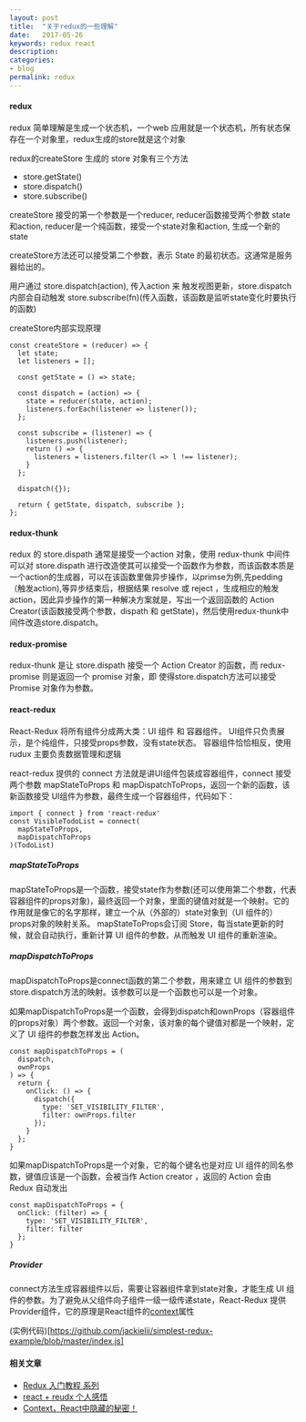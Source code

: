 ```yaml
---
layout: post
title:  "关于redux的一些理解"
date:   2017-05-26
keywords: redux react 
description: 
categories:
- blog
permalink: redux
---
```





#### redux

redux 简单理解是生成一个状态机，一个web 应用就是一个状态机，所有状态保存在一个对象里，redux生成的store就是这个对象

redux的createStore 生成的 store 对象有三个方法


- store.getState()
- store.dispatch()
- store.subscribe()


createStore 接受的第一个参数是一个reducer, reducer函数接受两个参数 state和action, reducer是一个纯函数，接受一个state对象和action, 生成一个新的state 

createStore方法还可以接受第二个参数，表示 State 的最初状态。这通常是服务器给出的。


用户通过 store.dispatch(action), 传入action 来 触发视图更新，store.dispatch 内部会自动触发 store.subscribe(fn)(传入函数，该函数是监听state变化时要执行的函数)

createStore内部实现原理

	const createStore = (reducer) => {
	  let state;
	  let listeners = [];

	  const getState = () => state;

	  const dispatch = (action) => {
	    state = reducer(state, action);
	    listeners.forEach(listener => listener());
	  };

	  const subscribe = (listener) => {
	    listeners.push(listener);
	    return () => {
	      listeners = listeners.filter(l => l !== listener);
	    }
	  };

	  dispatch({});

	  return { getState, dispatch, subscribe };
	};





#### redux-thunk

redux 的 store.dispath 通常是接受一个action 对象，使用 redux-thunk 中间件可以对 store.dispath 进行改造使其可以接受一个函数作为参数，而该函数本质是一个action的生成器，可以在该函数里做异步操作，以primse为例,先pedding（触发action),等异步结束后，根据结果 resolve 或 reject ，生成相应的触发 action，因此异步操作的第一种解决方案就是，写出一个返回函数的 Action Creator(该函数接受两个参数，dispath 和 getState)，然后使用redux-thunk中间件改造store.dispatch。


#### redux-promise

redux-thunk 是让 store.dispath 接受一个 Action Creator 的函数，而 redux-promise 则是返回一个 promise 对象，即 使得store.dispatch方法可以接受 Promise 对象作为参数。






#### react-redux

React-Redux 将所有组件分成两大类：UI 组件 和 容器组件。 UI组件只负责展示，是个纯组件，只接受props参数，没有state状态。 
容器组件恰恰相反，使用rudux 主要负责数据管理和逻辑

react-redux 提供的 connect 方法就是讲UI组件包装成容器组件，connect 接受两个参数 mapStateToProps 和 mapDispatchToProps，返回一个新的函数，该新函数接受 UI组件为参数，最终生成一个容器组件，代码如下：

	
	import { connect } from 'react-redux'
	const VisibleTodoList = connect(
	  mapStateToProps,
	  mapDispatchToProps
	)(TodoList)


##### mapStateToProps

mapStateToProps是一个函数，接受state作为参数(还可以使用第二个参数，代表容器组件的props对象)，最终返回一个对象，里面的键值对就是一个映射。它的作用就是像它的名字那样，建立一个从（外部的）state对象到（UI 组件的）props对象的映射关系。
mapStateToProps会订阅 Store，每当state更新的时候，就会自动执行，重新计算 UI 组件的参数，从而触发 UI 组件的重新渲染。



##### mapDispatchToProps

mapDispatchToProps是connect函数的第二个参数，用来建立 UI 组件的参数到store.dispatch方法的映射。该参数可以是一个函数也可以是一个对象。

如果mapDispatchToProps是一个函数，会得到dispatch和ownProps（容器组件的props对象）两个参数。返回一个对象，该对象的每个键值对都是一个映射，定义了 UI 组件的参数怎样发出 Action。

	const mapDispatchToProps = (
	  dispatch,
	  ownProps
	) => {
	  return {
	    onClick: () => {
	      dispatch({
	        type: 'SET_VISIBILITY_FILTER',
	        filter: ownProps.filter
	      });
	    }
	  };
	}


如果mapDispatchToProps是一个对象，它的每个键名也是对应 UI 组件的同名参数，键值应该是一个函数，会被当作 Action creator ，返回的 Action 会由 Redux 自动发出

	const mapDispatchToProps = {
	  onClick: (filter) => {
	    type: 'SET_VISIBILITY_FILTER',
	    filter: filter
	  };
	}



##### Provider

connect方法生成容器组件以后，需要让容器组件拿到state对象，才能生成 UI 组件的参数。为了避免从父组件向子组件一级一级传递state，React-Redux 提供Provider组件，它的原理是React组件的[context](https://segmentfault.com/a/1190000002878442)属性



(实例代码)[https://github.com/jackielii/simplest-redux-example/blob/master/index.js]



#### 相关文章


- [Redux 入门教程 系列](http://www.ruanyifeng.com/blog/2016/09/redux_tutorial_part_one_basic_usages.html)
- [react + reudx 个人感悟](https://github.com/bailicangdu/blog/issues/3)
- [Context，React中隐藏的秘密！](https://github.com/brunoyang/blog/issues/9)